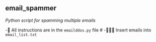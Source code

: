 ## email_spammer

*Python script for spamming multiple emails*

-📄 All instructions are in the `emailddos.py` file #
-🧑‍🤝‍🧑 Insert emails into `email_list.txt`
